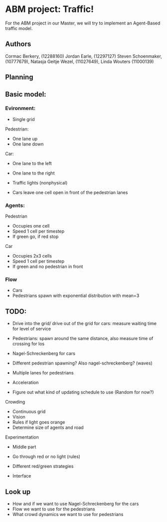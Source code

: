 # ABM project: Traffic!
For the ABM project in our Master, we will try to implement an Agent-Based traffic model.

## Authors
Cormac Berkery, (12288160)
Jordan Earle, (12297127)
Steven Schoenmaker, (10777679),
Natasja Geitje Wezel, (11027649),
Linda Wouters (11000139)

## Planning
## Basic model:
### Evironment:
* Single grid

Pedestrian:
* One lane up
* One lane down

Car:
* One lane to the left
* One lane to the right

* Traffic lights (nonphysical)
* Cars leave one cell open in front of the pedestrian lanes


### Agents:
Pedestrian
* Occupies one cell
* Speed 1 cell per timestep
* If green go, if red stop

Car
* Occupies 2x3 cells
* Speed 1 cell per timestep
* If green and no pedestrian in front

### Flow
* Cars
* Pedestrians spawn with exponential distribution with mean=3



## TODO:
- Drive into the grid/ drive out of the grid for cars: measure waiting time for level of service
- Pedestrians: spawn around the same distance, also measure time of crossing for los

- Nagel-Schreckenberg for cars
- Different pedestrian spawning? Also nagel-schreckenberg? (waves)
- Multiple lanes for pedestrians
- Acceleration

- Figure out what kind of updating schedule to use (Random for now?)

Crowding
- Continuous grid
- Vision
- Rules if light goes orange
- Determine size of agents and road


Experimentation
- Middle part
- Go through red or no light (rules)
- Different red/green strategies

- Interface

## Look up
- How and if we want to use Nagel-Schreckenberg for the cars
- Flow we want to use for the pedestrians
- What crowd dynamics we want to use for pedestrians
